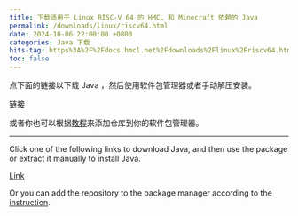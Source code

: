 ```yaml
---
title: 下载适用于 Linux RISC-V 64 的 HMCL 和 Minecraft 依赖的 Java
permalink: /downloads/linux/riscv64.html
date: 2024-10-06 22:00:00 +0800
categories: Java 下载
hits-tag: https%3A%2F%2Fdocs.hmcl.net%2Fdownloads%2Flinux%2Friscv64.html
toc: false
---
```


点下面的链接以下载 Java ，然后使用软件包管理器或者手动解压安装。

[链接](https://bell-sw.com/pages/downloads/?version=java-21&os=linux&package=jre&bitness=64&architecture=riscv#:~:text=All%20versions)

或者你也可以根据[教程](https://docs.bell-sw.com/liberica-jdk/latest/general/install-guide/#linux)来添加仓库到你的软件包管理器。

---

Click one of the following links to download Java, and then use the package or extract it manually to install Java.

[Link](https://bell-sw.com/pages/downloads/?version=java-21&os=linux&package=jre&bitness=64&architecture=riscv#:~:text=All%20versions)

Or you can add the repository to the package manager according to the [instruction](https://docs.bell-sw.com/liberica-jdk/latest/general/install-guide/#linux).